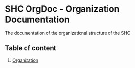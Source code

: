 # SHC OrgDoc - Organization Documentation

The documentation of the organizational structure of the SHC

## Table of content
1. [Organization](organization.md)
